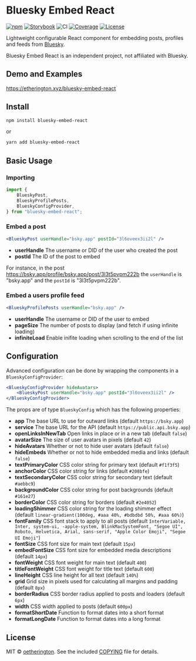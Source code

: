 # Bluesky Embed React

[![npm](https://img.shields.io/npm/v/bluesky-embed-react)](https://www.npmjs.com/package/bluesky-embed-react) [![Storybook](https://cdn.jsdelivr.net/gh/storybooks/brand@master/badge/badge-storybook.svg)](https://etherington.xyz/bluesky-embed-react) ![CI](https://github.com/oetherington/bluesky-embed-react/actions/workflows/ci.yml/badge.svg) [![Coverage](https://coveralls.io/repos/github/oetherington/bluesky-embed-react/badge.svg?branch=main)](https://coveralls.io/github/oetherington/bluesky-embed-react?branch=main) [![License](https://img.shields.io/badge/license-MIT-brightgreen.svg)](https://raw.githubusercontent.com/oetherington/bluesky-embed-react/refs/heads/main/COPYING)

Lightweight configurable React component for embedding posts, profiles and feeds
from [Bluesky](https://bsky.app).

Bluesky Embed React is an independent project, not affiliated with Bluesky.

## Demo and Examples

https://etherington.xyz/bluesky-embed-react

## Install

```bash
npm install bluesky-embed-react
```

or

```bash
yarn add bluesky-embed-react
```

## Basic Usage

### Importing

```jsx
import {
	BlueskyPost,
	BlueskyProfilePosts,
	BlueskyConfigProvider,
} from "bluesky-embed-react";
```

### Embed a post

```jsx
<BlueskyPost userHandle="bsky.app" postId="3l6oveex3ii2l" />
```

-   **userHandle** The username or DID of the user who created the post
-   **postId** The ID of the post to embed

For instance, in the post https://bsky.app/profile/bsky.app/post/3l3t5pvpm222b
the `userHandle` is "bsky.app" and the `postId` is "3l3t5pvpm222b".

### Embed a users profile feed

```jsx
<BlueskyProfilePosts userHandle="bsky.app" />
```

-   **userHandle** The username or DID of the user to embed
-   **pageSize** The number of posts to display (and fetch if using infinite loading)
-   **infiniteLoad** Enable inifite loading when scrolling to the end of the list

## Configuration

Advanced configuration can be done by wrapping the components in a
`BlueskyConfigProvider`:

```jsx
<BlueskyConfigProvider hideAvatars>
	<BlueskyPost userHandle="bsky.app" postId="3l6oveex3ii2l" />
</BlueskyConfigProvider>
```

The props are of type `BlueskyConfig` which has the following properties:

-   **app** The base URL to use for outward links (default `https://bsky.app`)
-   **service** The base URL for the API (default `https://public.api.bsky.app`)
-   **openLinksInNewTab** Open links in place or in a new tab (default `false`)
-   **avatarSize** The size of user avatars in pixels (default `42`)
-   **hideAvatars** Whether or not to hide user avatars (default `false`)
-   **hideEmbeds** Whether or not to hide embedded media and links (default `false`)
-   **textPrimaryColor** CSS color string for primary text (default `#f1f3f5`)
-   **anchorColor** CSS color string for links (default `#208bfe`)
-   **textSecondaryColor** CSS color string for secondary text (default `#aebbc9`)
-   **backgroundColor** CSS color string for post backgrounds (default `#161e27`)
-   **borderColor** CSS color string for borders (default `#2e4052`)
-   **loadingShimmer** CSS color string for the loading shimmer effect (default `linear-gradient(100deg, #aaa 40%, #bdbdbd 50%, #aaa 60%)`)
-   **fontFamily** CSS font stack to apply to all posts (default `InterVariable, Inter, system-ui, -apple-system, BlinkMacSystemFont, "Segoe UI", Roboto, Helvetica, Arial, sans-serif, "Apple Color Emoji", "Segoe UI Emoji"`)
-   **fontSize** CSS font size for main text (default `15px`)
-   **embedFontSize** CSS font size for embedded media descriptions (default `14px`)
-   **fontWeight** CSS font weight for main text (default `400`)
-   **titleFontWeight** CSS font weight for title text (default `600`)
-   **lineHeight** CSS line height for all text (default `140%`)
-   **grid** Grid size in pixels used for calculating all margins and padding (default `8px`)
-   **borderRadius** CSS border radius applied to posts and loaders (default `6px`)
-   **width** CSS width applied to posts (default `600px`)
-   **formatShortDate** Function to format dates into a short format
-   **formatLongDate** Function to format dates into a long format

## License

MIT © [oetherington](https://github.com/oetherington). See the included [COPYING](https://raw.githubusercontent.com/oetherington/bluesky-embed-react/refs/heads/main/COPYING) file for details.
